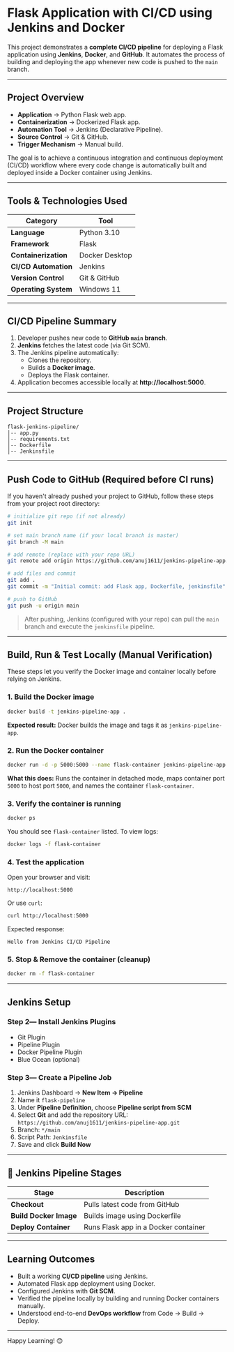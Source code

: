# Flask Application with CI/CD using Jenkins and Docker

This project demonstrates a **complete CI/CD pipeline** for deploying a Flask application using **Jenkins**, **Docker**, and **GitHub**.
It automates the process of building and deploying the app whenever new code is pushed to the `main` branch.

---

## Project Overview

- **Application** → Python Flask web app.
- **Containerization** → Dockerized Flask app.
- **Automation Tool** → Jenkins (Declarative Pipeline).
- **Source Control** → Git & GitHub.
- **Trigger Mechanism** → Manual build.

The goal is to achieve a continuous integration and continuous deployment (CI/CD) workflow where every code change is automatically built and deployed inside a Docker container using Jenkins.

---

## Tools & Technologies Used

| Category | Tool |
|-----------|------|
| **Language** | Python 3.10 |
| **Framework** | Flask |
| **Containerization** | Docker Desktop |
| **CI/CD Automation** | Jenkins |
| **Version Control** | Git & GitHub |
| **Operating System** | Windows 11 |

---

## CI/CD Pipeline Summary

1. Developer pushes new code to **GitHub `main` branch**.
2. **Jenkins** fetches the latest code (via Git SCM).
3. The Jenkins pipeline automatically:
   - Clones the repository.
   - Builds a **Docker image**.
   - Deploys the Flask container.
4. Application becomes accessible locally at **http://localhost:5000**.

---

## Project Structure

```
flask-jenkins-pipeline/
│-- app.py
│-- requirements.txt
│-- Dockerfile
│-- Jenkinsfile
```

---

## Push Code to GitHub (Required before CI runs)

If you haven't already pushed your project to GitHub, follow these steps from your project root directory:

```bash
# initialize git repo (if not already)
git init

# set main branch name (if your local branch is master)
git branch -M main

# add remote (replace with your repo URL)
git remote add origin https://github.com/anuj1611/jenkins-pipeline-app.git

# add files and commit
git add .
git commit -m "Initial commit: add Flask app, Dockerfile, jenkinsfile"

# push to GitHub
git push -u origin main
```

> After pushing, Jenkins (configured with your repo) can pull the `main` branch and execute the `jenkinsfile` pipeline.

---

## Build, Run & Test Locally (Manual Verification)

These steps let you verify the Docker image and container locally before relying on Jenkins.

### 1. Build the Docker image
```bash
docker build -t jenkins-pipeline-app .
```
**Expected result:** Docker builds the image and tags it as `jenkins-pipeline-app`.

### 2. Run the Docker container
```bash
docker run -d -p 5000:5000 --name flask-container jenkins-pipeline-app
```
**What this does:** Runs the container in detached mode, maps container port `5000` to host port `5000`, and names the container `flask-container`.

### 3. Verify the container is running
```bash
docker ps
```
You should see `flask-container` listed. To view logs:
```bash
docker logs -f flask-container
```

### 4. Test the application
Open your browser and visit:  
```
http://localhost:5000
```
Or use `curl`:
```bash
curl http://localhost:5000
```

Expected response:  
```
Hello from Jenkins CI/CD Pipeline 
```

### 5. Stop & Remove the container (cleanup)
```bash
docker rm -f flask-container
```

---

## Jenkins Setup

### Step 2️— Install Jenkins Plugins
- Git Plugin
- Pipeline Plugin
- Docker Pipeline Plugin
- Blue Ocean (optional)

### Step 3️— Create a Pipeline Job
1. Jenkins Dashboard → **New Item → Pipeline**  
2. Name it `flask-pipeline`  
3. Under **Pipeline Definition**, choose **Pipeline script from SCM**  
4. Select **Git** and add the repository URL:  
   `https://github.com/anuj1611/jenkins-pipeline-app.git`  
5. Branch: `*/main`  
6. Script Path: `Jenkinsfile`  
7. Save and click **Build Now**

---

## 📸 Jenkins Pipeline Stages

| Stage | Description |
|--------|--------------|
| **Checkout** | Pulls latest code from GitHub |
| **Build Docker Image** | Builds image using Dockerfile |
| **Deploy Container** | Runs Flask app in a Docker container |

---

## Learning Outcomes

- Built a working **CI/CD pipeline** using Jenkins.  
- Automated Flask app deployment using Docker.  
- Configured Jenkins with **Git SCM**.  
- Verified the pipeline locally by building and running Docker containers manually.  
- Understood end-to-end **DevOps workflow** from Code → Build → Deploy.

---

Happy Learning! 😊
